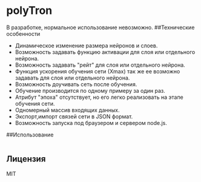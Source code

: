 # polyTron 
В разработке, нормальное использование невозможно.
##Технические особенности

- Динамическое изменение размера нейронов и слоев.
- Возможность задавать функцию активации для слоя или отдельного нейрона.
- Возможность задавать "рейт" для слоя или отдельного нейрона.
- Функция ускорения обучения сети (Хmax) так же ee возможно задавать для слоя или отдельного нейрона.
- Возможность доучивать сеть после обучения.
- Обучение производится по одному примеру за один раз.
- Атрибут "эпоха" отсутствует, но его легко реализовать на этапе обучения сети.
- Одномерный массив входящих данных.
- Экспорт,импорт связей сети в JSON формат.
- Возможность запуска под браузером и сервером node.js.

##Использование
```javascript

``` 
## Лицензия
MIT

